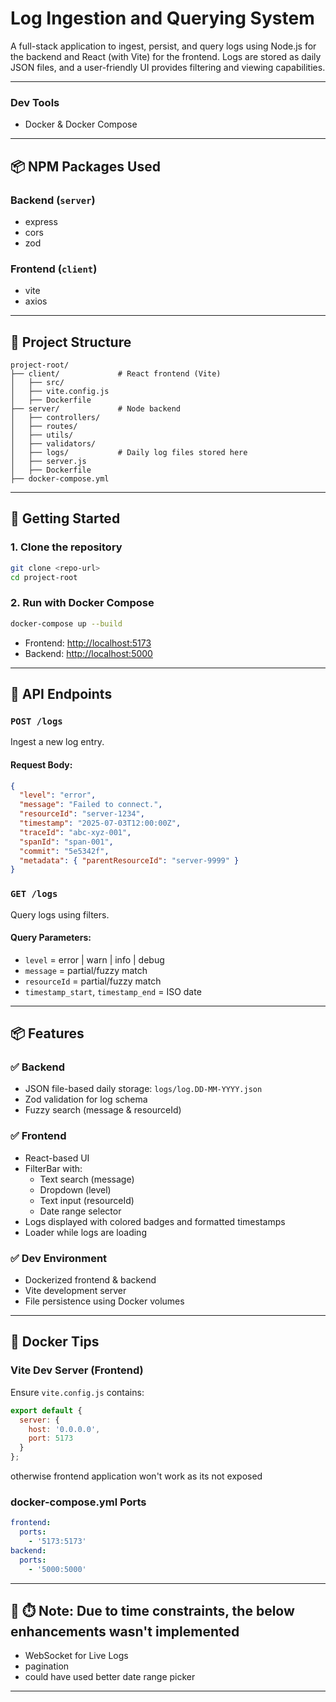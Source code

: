 # Log Ingestion and Querying System

A full-stack application to ingest, persist, and query logs using Node.js for the backend and React (with Vite) for the frontend. Logs are stored as daily JSON files, and a user-friendly UI provides filtering and viewing capabilities.

---

### Dev Tools
- Docker & Docker Compose
---

## 📦 NPM Packages Used

### Backend (`server`)

- express
- cors
- zod

### Frontend (`client`)

- vite
- axios

---

## 📁 Project Structure

```
project-root/
├── client/             # React frontend (Vite)
│   ├── src/
│   ├── vite.config.js
│   ├── Dockerfile
├── server/             # Node backend
│   ├── controllers/
│   ├── routes/
│   ├── utils/
│   ├── validators/
│   ├── logs/           # Daily log files stored here
│   ├── server.js
│   ├── Dockerfile
├── docker-compose.yml
```

---

## 🚀 Getting Started

### 1. Clone the repository

```bash
git clone <repo-url>
cd project-root
```

### 2. Run with Docker Compose

```bash
docker-compose up --build
```

- Frontend: [http://localhost:5173](http://localhost:5173)
- Backend: [http://localhost:5000](http://localhost:5000)

---

## 🧪 API Endpoints

### `POST /logs`

Ingest a new log entry.

#### Request Body:

```json
{
  "level": "error",
  "message": "Failed to connect.",
  "resourceId": "server-1234",
  "timestamp": "2025-07-03T12:00:00Z",
  "traceId": "abc-xyz-001",
  "spanId": "span-001",
  "commit": "5e5342f",
  "metadata": { "parentResourceId": "server-9999" }
}
```

### `GET /logs`

Query logs using filters.

#### Query Parameters:

- `level` = error | warn | info | debug
- `message` = partial/fuzzy match
- `resourceId` = partial/fuzzy match
- `timestamp_start`, `timestamp_end` = ISO date

---

## 📦 Features

### ✅ Backend

- JSON file-based daily storage: `logs/log.DD-MM-YYYY.json`
- Zod validation for log schema
- Fuzzy search (message & resourceId)

### ✅ Frontend

- React-based UI
- FilterBar with:
  - Text search (message)
  - Dropdown (level)
  - Text input (resourceId)
  - Date range selector
- Logs displayed with colored badges and formatted timestamps
- Loader while logs are loading

### ✅ Dev Environment

- Dockerized frontend & backend
- Vite development server
- File persistence using Docker volumes

---

## 🐳 Docker Tips

### Vite Dev Server (Frontend)

Ensure `vite.config.js` contains:

```js
export default {
  server: {
    host: '0.0.0.0',
    port: 5173
  }
};
```
otherwise frontend application won't work as its not exposed

### docker-compose.yml Ports

```yaml
frontend:
  ports:
    - '5173:5173'
backend:
  ports:
    - '5000:5000'
```

---

## 📌 ⏱️ Note: Due to time constraints, the below enhancements wasn't implemented

- WebSocket for Live Logs
- pagination
- could have used better date range picker
---

